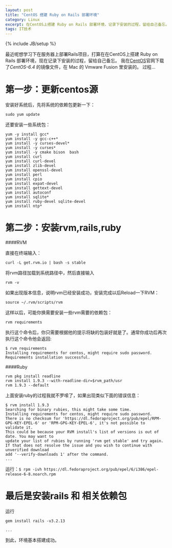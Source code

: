 ```yaml
---
layout: post
title: "CentOS 搭建 Ruby on Rails 部署环境"
category: Linux
excerpt: 在CentOS上搭建 Ruby on Rails 部署环境，记录下安装的过程，留给自己备忘。
tags: IT技术
---
```


{% include JB/setup %}

最近呢想学习下在服务器上部署Rails项目，打算在在CentOS上搭建 Ruby on Rails 部署环境，现在记录下安装的过程，留给自己备忘。
我在[CentOS](http://www.centos.org/modules/tinycontent/index.php?id=30)官网下载了*CentOS-6.4* 的镜像文件，在 Mac 的 Vmware 	Fusion 里安装的。
过程...

第一步：更新centos源
==================

安装好系统后，先将系统的依赖包更新一下：

    sudo yum update

还要安装一些系统包：
    
    yum -y install gcc*
    yum install -y gcc-c++*
    yum install -y curses-devel*
    yum install -y curses*
    yum install -y cmake bison  bash
    yum install curl
    yum install curl-devel
    yum install zlib-devel
    yum install openssl-devel
    yum install perl
    yum install cpio
    yum install expat-devel
    yum install gettext-devel
    yum install autoconf
    yum install sqlite*
    yum install ruby-devel sqlite-devel
    yum install ntp*

第二步：安装rvm,rails,ruby
============================

####RVM

直接在终端输入：

    curl -L get.rvm.io | bash -s stable

将rvm路径加载到系统路径中，然后直接输入

    rvm -v

如果出现版本信息，说明rvm已经安装成功，安装完成以后Reload一下RVM：

    source ~/.rvm/scripts/rvm

这样以后，可能你换需要安装一些rvm需要的依赖包：

    rvm requirements

执行这个命令后，你只需要根据他的提示将缺的包装好就是了。通常你成功后再次执行这个命令他会返回:

    $ rvm requirements
    Installing requirements for centos, might require sudo password.
    Requirements installation successful.

####Ruby

    rvm pkg install readline
    rvm install 1.9.3 --with-readline-dir=$rvm_path/usr
    rvm 1.9.3 --default
    
上面安装ruby的过程我就不罗嗦了，如果出现类似下面的错误信息：

    $ rvm install 1.9.3
    Searching for binary rubies, this might take some time.
    Installing requirements for centos, might require sudo password.
    There is no checksum for 'https://dl.fedoraproject.org/pub/epel/RPM-GPG-KEY-EPEL-6' or 'RPM-GPG-KEY-EPEL-6', it's not possible to     validate it.
    This could be because your RVM install's list of versions is out of date. You may want to
    update your list of rubies by running 'rvm get stable' and try again.
    If that does not resolve the issue and you wish to continue with unverified download
    add '--verify-downloads 1' after the command.
    ...

运行：`$ rpm -ivh https://dl.fedoraproject.org/pub/epel/6/i386/epel-release-6-8.noarch.rpm`


最后是安装rails 和 相关依赖包
=========================

运行

    gem install rails -v3.2.13

    ...


到此，环境基本搭建成功。